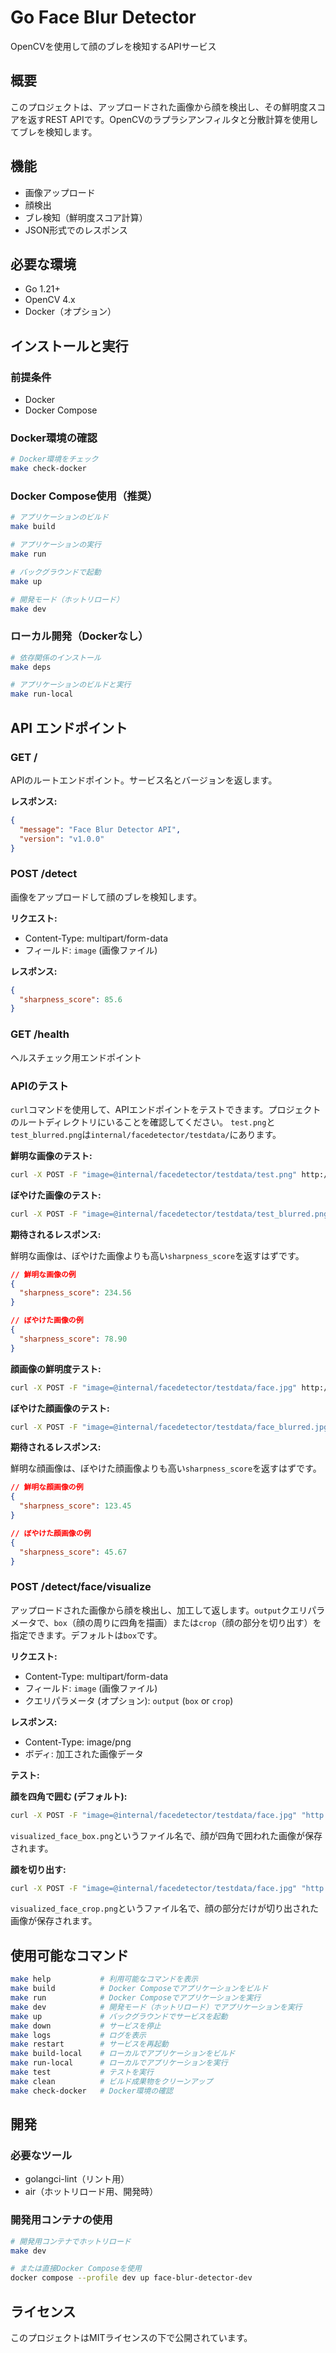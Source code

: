 # Go Face Blur Detector

OpenCVを使用して顔のブレを検知するAPIサービス

## 概要

このプロジェクトは、アップロードされた画像から顔を検出し、その鮮明度スコアを返すREST APIです。OpenCVのラプラシアンフィルタと分散計算を使用してブレを検知します。

## 機能

- 画像アップロード
- 顔検出
- ブレ検知（鮮明度スコア計算）
- JSON形式でのレスポンス

## 必要な環境

- Go 1.21+
- OpenCV 4.x
- Docker（オプション）

## インストールと実行

### 前提条件

- Docker
- Docker Compose

### Docker環境の確認

```bash
# Docker環境をチェック
make check-docker
```

### Docker Compose使用（推奨）

```bash
# アプリケーションのビルド
make build

# アプリケーションの実行
make run

# バックグラウンドで起動
make up

# 開発モード（ホットリロード）
make dev
```

### ローカル開発（Dockerなし）

```bash
# 依存関係のインストール
make deps

# アプリケーションのビルドと実行
make run-local
```

## API エンドポイント

### GET /

APIのルートエンドポイント。サービス名とバージョンを返します。

**レスポンス:**
```json
{
  "message": "Face Blur Detector API",
  "version": "v1.0.0"
}
```

### POST /detect

画像をアップロードして顔のブレを検知します。

**リクエスト:**
- Content-Type: multipart/form-data
- フィールド: `image` (画像ファイル)

**レスポンス:**
```json
{
  "sharpness_score": 85.6
}
```

### GET /health

ヘルスチェック用エンドポイント

### APIのテスト

`curl`コマンドを使用して、APIエンドポイントをテストできます。プロジェクトのルートディレクトリにいることを確認してください。
`test.png`と`test_blurred.png`は`internal/facedetector/testdata/`にあります。

**鮮明な画像のテスト:**

```bash
curl -X POST -F "image=@internal/facedetector/testdata/test.png" http://localhost:8080/detect
```

**ぼやけた画像のテスト:**

```bash
curl -X POST -F "image=@internal/facedetector/testdata/test_blurred.png" http://localhost:8080/detect
```

**期待されるレスポンス:**

鮮明な画像は、ぼやけた画像よりも高い`sharpness_score`を返すはずです。

```json
// 鮮明な画像の例
{
  "sharpness_score": 234.56
}

// ぼやけた画像の例
{
  "sharpness_score": 78.90
}
```

**顔画像の鮮明度テスト:**

```bash
curl -X POST -F "image=@internal/facedetector/testdata/face.jpg" http://localhost:8080/detect/face
```

**ぼやけた顔画像のテスト:**

```bash
curl -X POST -F "image=@internal/facedetector/testdata/face_blurred.jpg" http://localhost:8080/detect/face
```

**期待されるレスポンス:**

鮮明な顔画像は、ぼやけた顔画像よりも高い`sharpness_score`を返すはずです。

```json
// 鮮明な顔画像の例
{
  "sharpness_score": 123.45
}

// ぼやけた顔画像の例
{
  "sharpness_score": 45.67
}
```

### POST /detect/face/visualize

アップロードされた画像から顔を検出し、加工して返します。`output`クエリパラメータで、`box`（顔の周りに四角を描画）または`crop`（顔の部分を切り出す）を指定できます。デフォルトは`box`です。

**リクエスト:**
- Content-Type: multipart/form-data
- フィールド: `image` (画像ファイル)
- クエリパラメータ (オプション): `output` (`box` or `crop`)

**レスポンス:**
- Content-Type: image/png
- ボディ: 加工された画像データ

**テスト:**

**顔を四角で囲む (デフォルト):**
```bash
curl -X POST -F "image=@internal/facedetector/testdata/face.jpg" "http://localhost:8080/detect/face/visualize?output=box" -o visualized_face_box.png
```
`visualized_face_box.png`というファイル名で、顔が四角で囲われた画像が保存されます。

**顔を切り出す:**
```bash
curl -X POST -F "image=@internal/facedetector/testdata/face.jpg" "http://localhost:8080/detect/face/visualize?output=crop" -o visualized_face_crop.png
```
`visualized_face_crop.png`というファイル名で、顔の部分だけが切り出された画像が保存されます。

## 使用可能なコマンド

```bash
make help           # 利用可能なコマンドを表示
make build          # Docker Composeでアプリケーションをビルド
make run            # Docker Composeでアプリケーションを実行
make dev            # 開発モード（ホットリロード）でアプリケーションを実行
make up             # バックグラウンドでサービスを起動
make down           # サービスを停止
make logs           # ログを表示
make restart        # サービスを再起動
make build-local    # ローカルでアプリケーションをビルド
make run-local      # ローカルでアプリケーションを実行
make test           # テストを実行
make clean          # ビルド成果物をクリーンアップ
make check-docker   # Docker環境の確認
```

## 開発

### 必要なツール

- golangci-lint（リント用）
- air（ホットリロード用、開発時）

### 開発用コンテナの使用

```bash
# 開発用コンテナでホットリロード
make dev

# または直接Docker Composeを使用
docker compose --profile dev up face-blur-detector-dev
```

## ライセンス

このプロジェクトはMITライセンスの下で公開されています。
